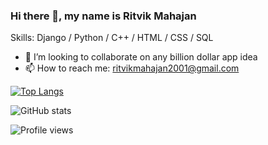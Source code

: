 ### Hi there 👋, my name is Ritvik Mahajan

Skills: Django / Python / C++ / HTML / CSS / SQL

- 👯 I’m looking to collaborate on any billion dollar app idea  
- 📫 How to reach me: ritvikmahajan2001@gmail.com 

[![Top Langs](https://github-readme-stats.vercel.app/api/top-langs/?username=ritvikmahajan17)](https://github.com/anuraghazra/github-readme-stats)

![GitHub stats](https://github-readme-stats.vercel.app/api?username=ritvikmahajan17&theme=bear&show_icons=true)  

![Profile views](https://gpvc.arturio.dev/ritvikmahajan17)  
